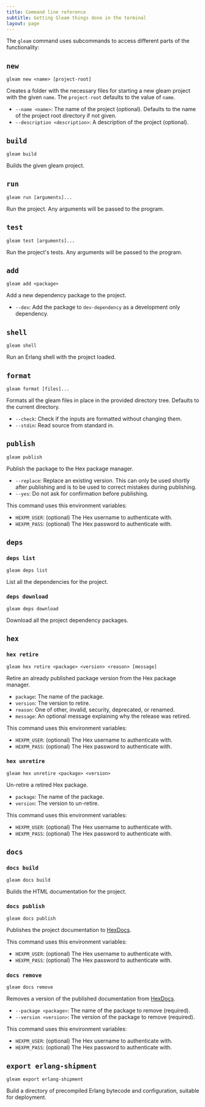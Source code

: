 ```yaml
---
title: Command line reference
subtitle: Getting Gleam things done in the terminal
layout: page
---
```


The `gleam` command uses subcommands to access different parts of the functionality:
## `new`

`gleam new <name> [project-root]`

Creates a folder with the necessary files for starting a new gleam project with
the given `name`.  The `project-root` defaults to the value of `name`.

- `--name <name>`: The name of the project (optional). Defaults to the name of
  the project root directory if not given.
- `--description <description>`: A description of the project (optional).


## `build`

`gleam build`

Builds the given gleam project.


## `run`

`gleam run [arguments]...`

Run the project. Any arguments will be passed to the program.


## `test`

`gleam test [arguments]...`

Run the project's tests. Any arguments will be passed to the program.


## `add`

`gleam add <package>`

Add a new dependency package to the project.

- `--dev`: Add the package to `dev-dependency` as a development only dependency.


## `shell`

`gleam shell`

Run an Erlang shell with the project loaded.


## `format`

`gleam format [files]...`

Formats all the gleam files in place in the provided directory tree. Defaults to
the current directory.

- `--check`: Check if the inputs are formatted without changing them.
- `--stdin`: Read source from standard in.


## `publish`

`gleam publish`

Publish the package to the Hex package manager.

- `--replace`: Replace an existing version. This can only be used shortly after
  publishing and is to be used to correct mistakes during publishing.
- `--yes`: Do not ask for confirmation before publishing.

This command uses this environment variables:

- `HEXPM_USER`: (optional) The Hex username to authenticate with.
- `HEXPM_PASS`: (optional) The Hex password to authenticate with.

## `deps`

### `deps list`

`gleam deps list`

List all the dependencies for the project.


### `deps download`

`gleam deps download`

Download all the project dependency packages.

## `hex`

### `hex retire`

`gleam hex retire <package> <version> <reason> [message]`

Retire an already published package version from the Hex package manager.

- `package`: The name of the package.
- `version`: The version to retire.
- `reason`: One of other, invalid, security, deprecated, or renamed.
- `message`: An optional message explaining why the release was retired.

This command uses this environment variables:

- `HEXPM_USER`: (optional) The Hex username to authenticate with.
- `HEXPM_PASS`: (optional) The Hex password to authenticate with.


### `hex unretire`

`gleam hex unretire <package> <version>`

Un-retire a retired Hex package.

- `package`: The name of the package.
- `version`: The version to un-retire.

This command uses this environment variables:

- `HEXPM_USER`: (optional) The Hex username to authenticate with.
- `HEXPM_PASS`: (optional) The Hex password to authenticate with.

## `docs`

### `docs build`

`gleam docs build`

Builds the HTML documentation for the project.


### `docs publish`

`gleam docs publish`

Publishes the project documentation to [HexDocs](https://hexdocs.pm).

This command uses this environment variables:

- `HEXPM_USER`: (optional) The Hex username to authenticate with.
- `HEXPM_PASS`: (optional) The Hex password to authenticate with.


### `docs remove`

`gleam docs remove`

Removes a version of the published documentation from [HexDocs](https://hexdocs.pm).

- `--package <package>`: The name of the package to remove (required).
- `--version <version>`: The version of the package to remove (required).

This command uses this environment variables:

- `HEXPM_USER`: (optional) The Hex username to authenticate with.
- `HEXPM_PASS`: (optional) The Hex password to authenticate with.


## `export erlang-shipment`

`gleam export erlang-shipment`

Build a directory of precompiled Erlang bytecode and configuration, suitable for
deployment.
